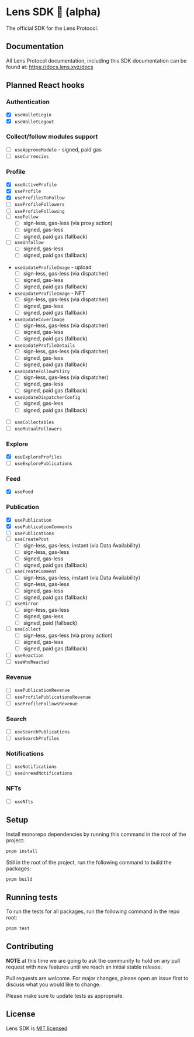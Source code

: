 # Lens SDK 🌿 (alpha)

The official SDK for the Lens Protocol.

## Documentation

All Lens Protocol documentation, including this SDK documentation can be found at: https://docs.lens.xyz/docs

## Planned React hooks

### Authentication

- [x] `useWalletLogin`
- [x] `useWalletLogout`

### Collect/follow modules support

- [ ] `useApproveModule` - signed, paid gas
- [ ] `useCurrencies`

### Profile

- [x] `useActiveProfile`
- [x] `useProfile`
- [x] `useProfilesToFollow`
- [ ] `useProfileFollowers`
- [ ] `useProfileFollowing`
- [ ] `useFollow`
  - [ ] sign-less, gas-less (via proxy action)
  - [ ] signed, gas-less
  - [ ] signed, paid gas (fallback)
- [ ] `useUnfollow`
  - [ ] signed, gas-less
  - [ ] signed, paid gas (fallback)
- `useUpdateProfileImage` - upload
  - [ ] sign-less, gas-less (via dispatcher)
  - [ ] signed, gas-less
  - [ ] signed, paid gas (fallback)
- `useUpdateProfileImage` - NFT
  - [ ] sign-less, gas-less (via dispatcher)
  - [ ] signed, gas-less
  - [ ] signed, paid gas (fallback)
- `useUpdateCoverImage`
  - [ ] sign-less, gas-less (via dispatcher)
  - [ ] signed, gas-less
  - [ ] signed, paid gas (fallback)
- `useUpdateProfileDetails`
  - [ ] sign-less, gas-less (via dispatcher)
  - [ ] signed, gas-less
  - [ ] signed, paid gas (fallback)
- `useUpdateFollowPolicy`
  - [ ] sign-less, gas-less (via dispatcher)
  - [ ] signed, gas-less
  - [ ] signed, paid gas (fallback)
- `useUpdateDispatcherConfig`
  - [ ] signed, gas-less
  - [ ] signed, paid gas (fallback)
- [ ] `useCollectables`
- [ ] `useMutualFollowers`

### Explore

- [x] `useExploreProfiles`
- [ ] `useExplorePublications`

### Feed

- [x] `useFeed`

### Publication

- [x] `usePublication`
- [x] `usePublicationComments`
- [ ] `usePublications`
- [ ] `useCreatePost`
  - [ ] sign-less, gas-less, instant (via Data Availability)
  - [ ] sign-less, gas-less
  - [ ] signed, gas-less
  - [ ] signed, paid gas (fallback)
- [ ] `useCreateComment`
  - [ ] sign-less, gas-less, instant (via Data Availability)
  - [ ] sign-less, gas-less
  - [ ] signed, gas-less
  - [ ] signed, paid gas (fallback)
- [ ] `useMirror`
  - [ ] sign-less, gas-less
  - [ ] signed, gas-less
  - [ ] signed, paid (fallback)
- [ ] `useCollect`
  - [ ] sign-less, gas-less (via proxy action)
  - [ ] signed, gas-less
  - [ ] signed, paid gas (fallback)
- [ ] `useReaction`
- [ ] `useWhoReacted`

### Revenue

- [ ] `usePublicationRevenue`
- [ ] `useProfilePublicationsRevenue`
- [ ] `useProfileFollowsRevenue`

### Search

- [ ] `useSearchPublications`
- [ ] `useSearchProfiles`

### Notifications

- [ ] `useNotifications`
- [ ] `useUnreadNotifications`

### NFTs

- [ ] `useNfts`

## Setup

Install monorepo dependencies by running this command in the root of the project:

```bash
pnpm install
```

Still in the root of the project, run the following command to build the packages:

```bash
pnpm build
```

## Running tests

To run the tests for all packages, run the following command in the repo root:

```bash
pnpm test
```

## Contributing

**NOTE** at this time we are going to ask the community to hold on any pull request with new features until we reach an initial stable release.

Pull requests are welcome. For major changes, please open an issue first
to discuss what you would like to change.

Please make sure to update tests as appropriate.

## License

Lens SDK is [MIT licensed](./LICENSE)

